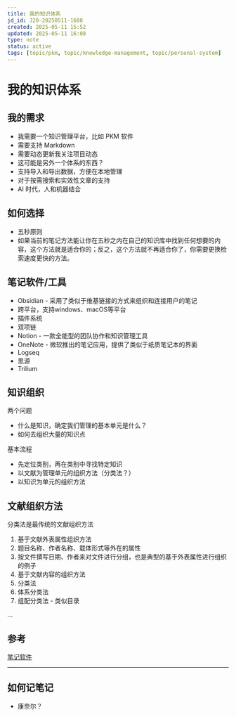 ```yaml
---
title: 我的知识体系
jd_id: J20-20250511-1608
created: 2025-05-11 15:52
updated: 2025-05-11 16:08
type: note
status: active
tags: [topic/pkm, topic/knowledge-management, topic/personal-system]
---
```


# 我的知识体系
## 我的需求

- 我需要一个知识管理平台，比如 PKM 软件
- 需要支持 Markdown
- 需要动态更新我关注项目动态
- 这可能是另外一个体系的东西？
- 支持导入和导出数据，方便在本地管理
- 对于按需搜索和实效性文章的支持
- AI 时代，人和机器结合

## 如何选择

- 五秒原则
- 如果当前的笔记方法能让你在五秒之内在自己的知识库中找到任何想要的内容，这个方法就是适合你的；反之，这个方法就不再适合你了，你需要更换检索速度更快的方法。

## 笔记软件/工具

- Obsidian - 采用了类似于维基链接的方式来组织和连接用户的笔记
- 跨平台，支持windows、macOS等平台
- 插件系统
- 双项链
- Notion - 一款全能型的团队协作和知识管理工具
- OneNote - 微软推出的笔记应用，提供了类似于纸质笔记本的界面
- Logseq
- 思源
- Trilium

## 知识组织

两个问题

- 什么是知识，确定我们管理的基本单元是什么？
- 如何去组织大量的知识点

基本流程

- 先定位类别，再在类别中寻找特定知识
- 以文献为管理单元的组织方法（分类法？）
- 以知识为单元的组织方法

## 文献组织方法

分类法是最传统的文献组织方法

1. 基于文献外表属性组织方法
2. 题目名称、作者名称、载体形式等外在的属性
3. 按文件撰写日期、作者来对文件进行分组，也是典型的基于外表属性进行组织的例子
4. 基于文献内容的组织方法
5. 分类法
6. 体系分类法
7. 组配分类法 - 类似目录

...

## 参考

[笔记软件](https://pkmer.cn/Pkmer-Docs/03-%E7%9F%A5%E8%AF%86%E7%AE%A1%E7%90%86%E5%B7%A5%E5%85%B7/%E7%AC%94%E8%AE%B0%E8%BD%AF%E4%BB%B6/%E7%AC%94%E8%AE%B0%E8%BD%AF%E4%BB%B6/)

- ---

## 如何记笔记

- 康奈尔？

 

